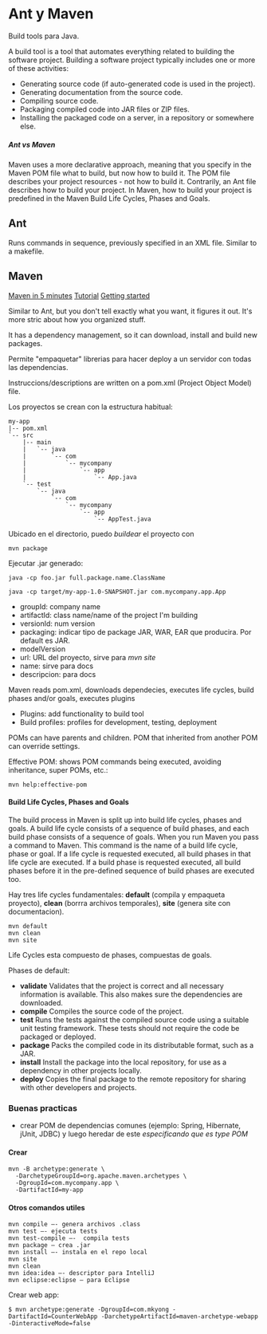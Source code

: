# Ant y Maven

Build tools para Java.

A build tool is a tool that automates everything related to building the software project. Building a software project typically includes one or more of these activities:

- Generating source code (if auto-generated code is used in the project).
- Generating documentation from the source code.
- Compiling source code.
- Packaging compiled code into JAR files or ZIP files.
- Installing the packaged code on a server, in a repository or somewhere else.

##### Ant vs Maven

Maven uses a more declarative approach, meaning that you specify in the Maven POM file what to build, but now how to build it. The POM file describes your project resources - not how to build it. Contrarily, an Ant file describes how to build your project. In Maven, how to build your project is predefined in the Maven Build Life Cycles, Phases and Goals.

## Ant

Runs commands in sequence, previously specified in an XML file. Similar to a makefile. 

## Maven

[Maven in 5 minutes](http://maven.apache.org/guides/getting-started/maven-in-five-minutes.html)
[Tutorial](http://tutorials.jenkov.com/maven/maven-tutorial.html#maven-build-life-cycles-phases-and-goals)
[Getting started](http://maven.apache.org/guides/getting-started/index.html)

Similar to Ant, but you don't tell exactly what you want, it figures it out. It's more stric about how you organized stuff.

It has a dependency management, so it can download, install and build new packages.

Permite "empaquetar" librerias para hacer deploy a un servidor con todas las dependencias.

Instruccions/descriptions are written on a pom.xml (Project Object Model) file.

Los proyectos se crean con la estructura habitual:

```
my-app
|-- pom.xml
`-- src
    |-- main
    |   `-- java
    |       `-- com
    |           `-- mycompany
    |               `-- app
    |                   `-- App.java
    `-- test
        `-- java
            `-- com
                `-- mycompany
                    `-- app
                        `-- AppTest.java
```

Ubicado en el directorio, puedo _buildear_ el proyecto con

```
mvn package
```

Ejecutar .jar generado:

```
java -cp foo.jar full.package.name.ClassName

java -cp target/my-app-1.0-SNAPSHOT.jar com.mycompany.app.App
```

- groupId: company name
- artifactId: class name/name of the project I'm building
- versionId: num version
- packaging: indicar tipo de package JAR, WAR, EAR que producira. Por default es JAR.
- modelVersion
- url: URL del proyecto, sirve para _mvn site_
- name: sirve para docs
- descripcion: para docs


Maven reads pom.xml, downloads dependecies, executes life cycles, build phases and/or goals, executes plugins

- Plugins: add functionality to build tool
- Build profiles: profiles for development, testing, deployment

POMs can have parents and children. POM that inherited from another POM can override settings.

Effective POM: shows POM commands being executed, avoiding inheritance, super POMs, etc.:

```
mvn help:effective-pom
```

#### Build Life Cycles, Phases and Goals

The build process in Maven is split up into build life cycles, phases and goals. A build life cycle consists of a sequence of build phases, and each build phase consists of a sequence of goals. When you run Maven you pass a command to Maven. This command is the name of a build life cycle, phase or goal. If a life cycle is requested executed, all build phases in that life cycle are executed. If a build phase is requested executed, all build phases before it in the pre-defined sequence of build phases are executed too.

Hay tres life cycles fundamentales: **default** (compila y empaqueta proyecto), **clean** (borrra archivos temporales), **site** (genera site con documentacion).

```
mvn default
mvn clean
mvn site
```

Life Cycles esta compuesto de phases, compuestas de goals.

Phases de default:

- **validate**	Validates that the project is correct and all necessary information is available. This also makes sure the dependencies are downloaded.
- **compile**	Compiles the source code of the project.
- **test**	Runs the tests against the compiled source code using a suitable unit testing framework. These tests should not require the code be packaged or deployed.
- **package**	Packs the compiled code in its distributable format, such as a JAR.
- **install**	Install the package into the local repository, for use as a dependency in other projects locally.
- **deploy**	Copies the final package to the remote repository for sharing with other developers and projects.

### Buenas practicas

- crear POM de dependencias comunes (ejemplo: Spring, Hibernate, jUnit, JDBC) y luego heredar de este _especificando que es type POM_

#### Crear

```
mvn -B archetype:generate \
  -DarchetypeGroupId=org.apache.maven.archetypes \
  -DgroupId=com.mycompany.app \
  -DartifactId=my-app
```

#### Otros comandos utiles

```
mvn compile —- genera archivos .class
mvn test —- ejecuta tests
mvn test-compile —-  compila tests
mvn package — crea .jar
mvn install —- instala en el repo local
mvn site
mvn clean
mvn idea:idea —- descriptor para IntelliJ
mvn eclipse:eclipse — para Eclipse
```

Crear web app:

```
$ mvn archetype:generate -DgroupId=com.mkyong -DartifactId=CounterWebApp -DarchetypeArtifactId=maven-archetype-webapp -DinteractiveMode=false
```









